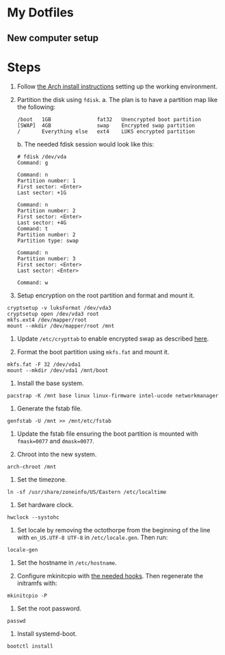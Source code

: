 # My Dotfiles

## New computer setup

<!-- TODO: Add new computer explanation -->

# Steps

1. Follow [the Arch install instructions](https://wiki.archlinux.org/title/Installation_guide#Pre-installation) setting up the working environment.
1. Partition the disk using `fdisk`.
    a. The plan is to have a partition map like the following:

    ```
    /boot   1GB               fat32   Unencrypted boot partition
    [SWAP]  4GB               swap    Encrypted swap partition
    /       Everything else   ext4    LUKS encrypted partition
    ```

    b. The needed fdisk session would look like this:


    ```
    # fdisk /dev/vda
    Command: g

    Command: n
    Partition number: 1
    First sector: <Enter>
    Last sector: +1G

    Command: n
    Partition number: 2
    First sector: <Enter>
    Last sector: +4G
    Command: t
    Partition number: 2
    Partition type: swap

    Command: n
    Partition number: 3
    First sector: <Enter>
    Last sector: <Enter>

    Command: w
    ```


1. Setup encryption on the root partition and format and mount it.

```
cryptsetup -v luksFormat /dev/vda3
cryptsetup open /dev/vda3 root
mkfs.ext4 /dev/mapper/root
mount --mkdir /dev/mapper/root /mnt
```

1. Update `/etc/crypttab` to enable encrypted swap as described [here](https://wiki.archlinux.org/title/Dm-crypt/Swap_encryption#Without_suspend-to-disk_support).

1. Format the boot partition using `mkfs.fat` and mount it.

```
mkfs.fat -F 32 /dev/vda1
mount --mkdir /dev/vda1 /mnt/boot
```

1. Install the base system.

```
pacstrap -K /mnt base linux linux-firmware intel-ucode networkmanager
```

1. Generate the fstab file.

```
genfstab -U /mnt >> /mnt/etc/fstab
```

1. Update the fstab file ensuring the boot partition is mounted with `fmask=0077` and `dmask=0077`.

1. Chroot into the new system.

```
arch-chroot /mnt
```

1. Set the timezone.

```
ln -sf /usr/share/zoneinfo/US/Eastern /etc/localtime
```

1. Set hardware clock.

```
hwclock --systohc
```

1. Set locale by removing the octothorpe from the beginning of the line with `en_US.UTF-8 UTF-8` in `/etc/locale.gen`. Then run:

```
locale-gen
```

1. Set the hostname in `/etc/hostname`.

1. Configure mkinitcpio with [the needed hooks](https://wiki.archlinux.org/title/Dm-crypt/Encrypting_an_entire_system#LUKS_on_a_partition#Configuring_mkinitcpio). Then regenerate the initramfs with:

```
mkinitcpio -P
```

1. Set the root password.

```
passwd
```

1. Install systemd-boot.

```
bootctl install
```
